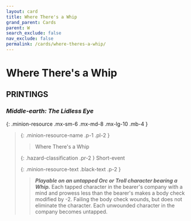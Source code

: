 ```yaml
---
layout: card
title: Where There's a Whip
grand_parent: Cards
parent: W
search_exclude: false
nav_exclude: false
permalink: /cards/where-theres-a-whip/
---
```


# Where There's a Whip


## PRINTINGS


### _Middle-earth: The Lidless Eye_

{: .minion-resource .mx-sm-6 .mx-md-8 .mx-lg-10 .mb-4 }
> {: .minion-resource-name .p-1 .pl-2 }
> > <div class="hazard-mp"></div>
> > <div class="card-name">Where There's a Whip</div>
>
> {: .hazard-classification .pr-2 }
> Short-event
>
> {: .minion-resource-text .black-text .p-2 }
> > ***Playable on an untapped Orc or Troll character bearing a Whip.*** Each tapped character in the bearer's company with a mind and prowess less than the bearer's makes a body check modified by -2. Failing the body check wounds, but does not eliminate the character. Each unwounded character in the company becomes untapped. 
> 
